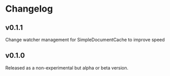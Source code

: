# Changelog

## v0.1.1

Change watcher management for SimpleDocumentCache to improve speed

## v0.1.0

Released as a non-experimental but alpha or beta version.
